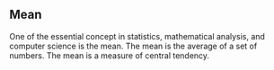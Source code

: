 ## Mean

<p>One of the essential concept in statistics, mathematical analysis, and computer science is the mean. The mean is the average of a set of numbers. The mean is a measure of central tendency.</p>